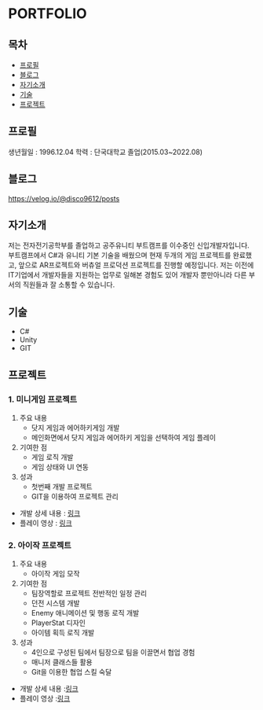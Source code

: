 # PORTFOLIO
## 목차
- [프로필](#프로)
- [블로그](#블로그)
- [자기소개](#자기소개)
- [기술](#기술)
- [프로젝트](#프로젝트)


## 프로필

생년월일 : 1996.12.04
학력 : 단국대학교 졸업(2015.03~2022.08)

## 블로그
https://velog.io/@disco9612/posts

## 자기소개
저는 전자전기공학부를 졸업하고 공주유니티 부트캠프를 이수중인 신입개발자입니다.
부트캠프에서 C#과 유니티 기본 기술을 배웠으며 현재 두개의 게임 프로젝트를 완료했고, 앞으로 AR프로젝트와 버츄얼 프로덕션 프로젝트를 진행할 예정입니다.
저는 이전에 IT기업에서 개발자들을 지원하는 업무로 일해본 경험도 있어 개발자 뿐만아니라 다른 부서의 직원들과 잘 소통할 수 있습니다.


## 기술
- C#
- Unity
- GIT

## 프로젝트

### 1. 미니게임 프로젝트
1. 주요 내용
   - 닷지 게임과 에어하키게임 개발
   - 메인화면에서 닷지 게임과 에어하키 게임을 선택하여 게임 플레이
2. 기여한 점
   - 게임 로직 개발
   - 게임 상태와 UI 연동
3. 성과
   - 첫번째 개발 프로젝트
   - GIT을 이용하여 프로젝트 관리
  
- 개발 상세 내용 : [링크](https://velog.io/@disco9612/%EC%9C%A0%EB%8B%88%ED%8B%B0-%EC%97%90%EC%96%B4%ED%95%98%ED%82%A4-%EB%8B%B7%EC%A7%80-%EA%B2%8C%EC%9E%84-%EB%AA%A8%EC%9E%91)
- 플레이 영상 : [링크](https://www.youtube.com/watch?v=6hLUU1YwEWY)

### 2. 아이작 프로젝트
1. 주요 내용
   - 아이작 게임 모작
2. 기여한 점
   - 팀장역할로 프로젝트 전반적인 일정 관리
   - 던전 시스템 개발
   - Enemy 애니메이션 및 행동 로직 개발
   - PlayerStat 디자인
   - 아이템 획득 로직 개발
3. 성과
   - 4인으로 구성된 팀에서 팀장으로 팀을 이끌면서 협업 경험
   - 매니저 클래스들 활용
   - Git을 이용한 협업 스킬 숙달

- 개발 상세 내용 :[링크](https://velog.io/@disco9612/%EC%9C%A0%EB%8B%88%ED%8B%B0-%EC%95%84%EC%9D%B4%EC%9E%91-%EB%AA%A8%EC%9E%91)
- 플레이 영상 :[링크](https://www.youtube.com/watch?v=mTDG1u1tWII&feature=youtu.be)


